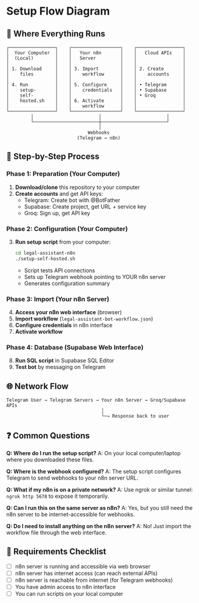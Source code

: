 # Setup Flow Diagram

## 📍 Where Everything Runs

```
┌─────────────────┐    ┌──────────────────┐    ┌─────────────────┐
│  Your Computer  │    │   Your n8n       │    │   Cloud APIs    │
│  (Local)        │    │   Server         │    │                 │
│                 │    │                  │    │                 │
│ 1. Download     │    │ 3. Import        │    │ 2. Create       │
│    files        │    │    workflow      │    │    accounts     │
│                 │    │                  │    │                 │
│ 4. Run          │    │ 5. Configure     │    │ • Telegram      │
│    setup-       │    │    credentials   │    │ • Supabase      │
│    self-        │    │                  │    │ • Groq          │
│    hosted.sh    │    │ 6. Activate      │    │                 │
│                 │    │    workflow      │    │                 │
└─────────────────┘    └──────────────────┘    └─────────────────┘
         │                        │                        │
         └────────────────────────┼────────────────────────┘
                                  │
                              Webhooks
                          (Telegram → n8n)
```

## 🔄 Step-by-Step Process

### Phase 1: Preparation (Your Computer)
1. **Download/clone** this repository to your computer
2. **Create accounts** and get API keys:
   - Telegram: Create bot with @BotFather
   - Supabase: Create project, get URL + service key
   - Groq: Sign up, get API key

### Phase 2: Configuration (Your Computer)
3. **Run setup script** from your computer:
   ```bash
   cd legal-assistant-n8n
   ./setup-self-hosted.sh
   ```
   - Script tests API connections
   - Sets up Telegram webhook pointing to YOUR n8n server
   - Generates configuration summary

### Phase 3: Import (Your n8n Server)
4. **Access your n8n web interface** (browser)
5. **Import workflow** (`legal-assistant-bot-workflow.json`)
6. **Configure credentials** in n8n interface
7. **Activate workflow**

### Phase 4: Database (Supabase Web Interface)
8. **Run SQL script** in Supabase SQL Editor
9. **Test bot** by messaging on Telegram

## 🌐 Network Flow

```
Telegram User → Telegram Servers → Your n8n Server → Groq/Supabase APIs
                                   │
                                   └─→ Response back to user
```

## ❓ Common Questions

**Q: Where do I run the setup script?**
A: On your local computer/laptop where you downloaded these files.

**Q: Where is the webhook configured?**
A: The setup script configures Telegram to send webhooks to your n8n server URL.

**Q: What if my n8n is on a private network?**
A: Use ngrok or similar tunnel: `ngrok http 5678` to expose it temporarily.

**Q: Can I run this on the same server as n8n?**
A: Yes, but you still need the n8n server to be internet-accessible for webhooks.

**Q: Do I need to install anything on the n8n server?**
A: No! Just import the workflow file through the web interface.

## 🚨 Requirements Checklist

- [ ] n8n server is running and accessible via web browser
- [ ] n8n server has internet access (can reach external APIs)
- [ ] n8n server is reachable from internet (for Telegram webhooks)
- [ ] You have admin access to n8n interface
- [ ] You can run scripts on your local computer